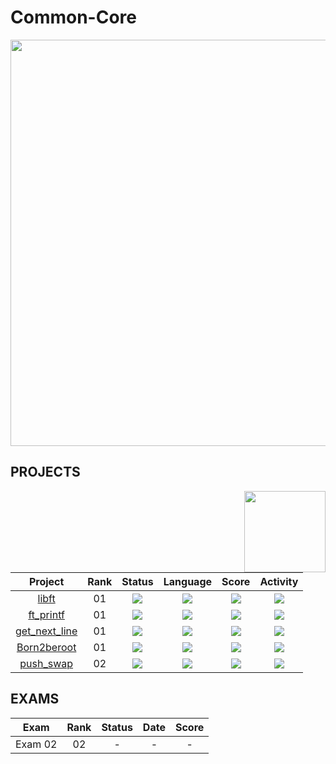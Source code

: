 # Common-Core
<div align="left">
  <img src="https://github.com/RuiPires999/Website-Images/blob/main/Common%20Core%20(1).png" width="650"/>
</div>


## PROJECTS
<img align="right" src="https://github.com/RuiPires999/Website-Images/blob/main/Opening%20dor.png" heigth="300" width="130"/>
<div align="left">

| Project | Rank | Status | Language | Score | Activity |   
| :---: | :---: | :---: | :---: | :---: | :---: |
| [libft](https://github.com/RuiPires999/Libft) | 01 | <img src="https://img.shields.io/badge/done-sucess" /> |<img src="https://img.shields.io/github/languages/top/RuiPires999/Libft" /> | <img src="https://img.shields.io/badge/125%20%2F%20125%20-sucess" /> | <img src="https://img.shields.io/github/last-commit/RuiPires999/Libft" /> |               
| [ft_printf](https://github.com/RuiPires999/ft_printf) | 01 | <img src="https://img.shields.io/badge/done-sucess" /> |<img src="https://img.shields.io/github/languages/top/RuiPires999/ft_printf" /> | <img src="https://img.shields.io/badge/100%20%2F%20125%20-sucess" /> | <img src="https://img.shields.io/github/last-commit/RuiPires999/ft_printf" /> |
| [get_next_line](https://github.com/RuiPires999/get_next_line) | 01 | <img src="https://img.shields.io/badge/done-sucess" /> |<img src="https://img.shields.io/github/languages/top/RuiPires999/get_next_line" /> | <img src="https://img.shields.io/badge/125%20%2F%20125%20-sucess" /> | <img src="https://img.shields.io/github/last-commit/RuiPires999/get_next_line" /> |
| [Born2beroot](https://img.shields.io/github/languages/count/RuiPires999/born2beroot) | 01 | <img src="https://img.shields.io/badge/done-sucess" /> |<img src="https://img.shields.io/github/languages/top/RuiPires999/born2beroot" /> | <img src="https://img.shields.io/badge/125%20%2F%20125%20-sucess" /> | <img src="https://img.shields.io/github/last-commit/RuiPires999/born2beroot" /> |
| [push_swap](https://github.com/RuiPires999/Push_swap) | 02 | <img src="https://img.shields.io/badge/in%20progress-grey" /> |<img src="https://img.shields.io/github/languages/top/RuiPires999/Push_swap" /> | <img src="https://img.shields.io/badge/0%20%2F%200%20-%20grey" /> | <img src="https://img.shields.io/github/last-commit/RuiPires999/Push_swap" /> |

</div>

## EXAMS
<div align="left">
  
  | Exam | Rank | Status | Date | Score |
  | :---: | :---: | :---: | :---: | :---: |
  | Exam 02 | 02 | - | - | - | - |
  
</div>
